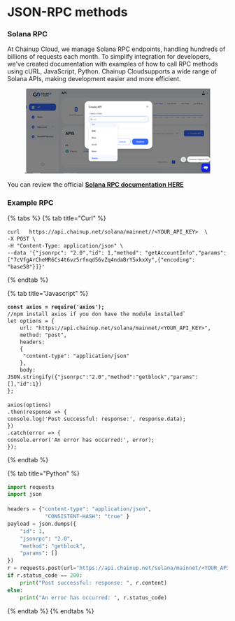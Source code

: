# JSON-RPC methods

### Solana RPC



At Chainup Cloud, we manage Solana RPC endpoints, handling hundreds of billions of requests each month. To simplify integration for developers, we've created documentation with examples of how to call RPC methods using cURL, JavaScript, Python.  Chainup Cloudsupports a wide range of Solana APIs, making development easier and more efficient.

<figure><img src="../../.gitbook/assets/image (89).png" alt=""><figcaption></figcaption></figure>

You can review the official [**Solana RPC documentation HERE**](https://solana.com/docs/rpc)

### Example RPC

{% tabs %}
{% tab title="Curl" %}
```
curl   https://api.chainup.net/solana/mainnet//<YOUR_API_KEY>  \
-X POST \
-H "Content-Type: application/json" \
--data '{"jsonrpc": "2.0","id": 1,"method": "getAccountInfo","params": ["7cVfgArCheMR6Cs4t6vz5rfnqd56vZq4ndaBrY5xkxXy",{"encoding": "base58"}]}'
```
{% endtab %}

{% tab title="Javascript" %}
<pre class="language-javascript"><code class="lang-javascript"><strong>const axios = require('axios');
</strong>//npm install axios if you don have the module installed`
let options = {
    url: "https://api.chainup.net/solana/mainnet/&#x3C;YOUR_API_KEY>",
    method: "post",
    headers:
    { 
     "content-type": "application/json"
    },
    body: JSON.stringify({"jsonrpc":"2.0","method":"getblock","params":[],"id":1})
};

axios(options)
.then(response => {
console.log('Post successful: response:', response.data);
})
.catch(error => {
console.error('An error has occurred:', error);
});
</code></pre>
{% endtab %}

{% tab title="Python" %}
```python
import requests
import json

headers = {"content-type": "application/json",
            "CONSISTENT-HASH": "true" }
payload = json.dumps({
    "id": 1,
    "jsonrpc": "2.0",
    "method": "getblock",
    "params": []
})
r = requests.post(url="https://api.chainup.net/solana/mainnet/<YOUR_API_KEY>", headers=headers, data=payload)
if r.status_code == 200:
    print("Post successful: response: ", r.content)
else:
    print("An error has occurred: ", r.status_code)
```
{% endtab %}
{% endtabs %}
